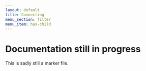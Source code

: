 ```yaml
---
layout: default
title: Connecting
menu_section: filter
menu_item: has-child
---
```



# Documentation still in progress

This is sadly still a marker file.

